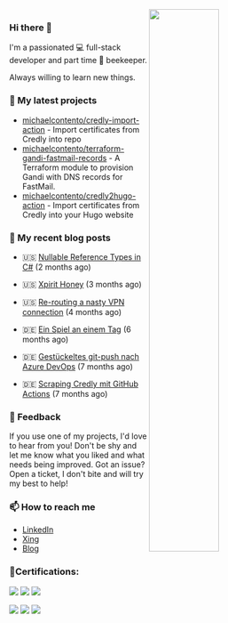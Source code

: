 <img align="right" src="https://github-readme-stats.vercel.app/api?username=michaelcontento&show_icons=true&count_private=true&hide_border=true" width="50%"/>
<h3 class="mt-n3">Hi there 👋</h3>

I'm a passionated 💻 full-stack developer and part time 🐝 beekeeper.

Always willing to learn new things.

### 🌱 My latest projects
- [michaelcontento/credly-import-action](https://github.com/michaelcontento/credly-import-action) - Import certificates from Credly into repo
- [michaelcontento/terraform-gandi-fastmail-records](https://github.com/michaelcontento/terraform-gandi-fastmail-records) - A Terraform module to provision Gandi with DNS records for FastMail.
- [michaelcontento/credly2hugo-action](https://github.com/michaelcontento/credly2hugo-action) - Import certificates from Credly into your Hugo website

### 📰 My recent blog posts


- 🇺🇸 [Nullable Reference Types in C#](https://www.michaelcontento.de/en/article/2023/03/20/nullable-reference-types-in-c/) (2 months ago)
- 🇺🇸 [Xpirit Honey](https://www.michaelcontento.de/en/article/2023/02/08/xpirit-honey/) (3 months ago)
- 🇺🇸 [Re-routing a nasty VPN connection](https://www.michaelcontento.de/en/article/2023/02/03/re-routing-a-nasty-vpn-connection/) (4 months ago)

- 🇩🇪 [Ein Spiel an einem Tag](https://www.michaelcontento.de/article/2022/11/30/ein-spiel-an-einem-tag/) (6 months ago)
- 🇩🇪 [Gestückeltes git-push nach Azure DevOps](https://www.michaelcontento.de/article/2022/10/20/gest%C3%BCckeltes-git-push-nach-azure-devops/) (7 months ago)
- 🇩🇪 [Scraping Credly mit GitHub Actions](https://www.michaelcontento.de/article/2022/10/19/scraping-credly-mit-github-actions/) (7 months ago)

### 💬 Feedback

If you use one of my projects, I'd love to hear from you! Don't be shy and let me know what you liked
and what needs being improved. Got an issue? Open a ticket, I don't bite and will try my best to help!

### 📫 How to reach me

- [LinkedIn](https://www.linkedin.com/in/michaelcontento/)
- [Xing](https://www.xing.com/profile/Michael_Contento)
- [Blog](https://www.michaelcontento.de/en)

### 🏅Certifications:

![](https://images.credly.com/size/150x150/images/50ac5cb1-f13a-4859-a480-a567f3bad4ca/image.png)
![](https://images.credly.com/size/150x150/images/2787e1d9-afd8-4226-8558-52a4d0fff528/image.png)
![](https://images.credly.com/size/150x150/images/9e11274d-1ac0-48c1-9d47-e72f16cd2e3d/image.png)

![](https://images.credly.com/size/150x150/images/c3ab66f8-5d59-4afa-a6c2-0ba30a1989ca/CERT-Expert-DevOps-Engineer-600x600.png)
![](https://images.credly.com/size/150x150/images/515fa1dc-ac4a-4f08-ac73-6fd9694124cb/image.png)
![](https://images.credly.com/size/150x150/images/336eebfc-0ac3-4553-9a67-b402f491f185/azure-administrator-associate-600x600.png)

